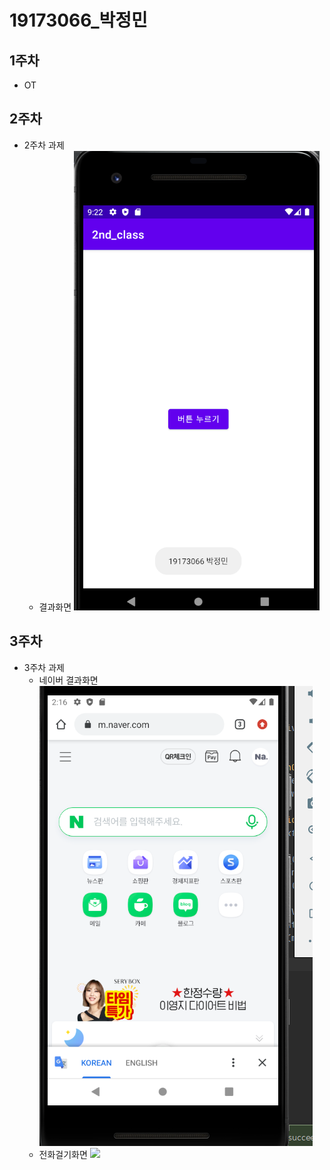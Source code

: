 # 19173066_박정민

## 1주차
  - OT

## 2주차
  - 2주차 과제
    - 결과화면 <img width="" height="" src="./png/2주차_결과화면.png"></img>

## 3주차
  - 3주차 과제
    - 네이버 결과화면 <img width="" height="" src="./png/3주차_결과화면_네이버.png"></img>
    - 전화걸기화면 <img width="" height="" src="./png/3주차_결과화면-전화.png"></img>
    
  
